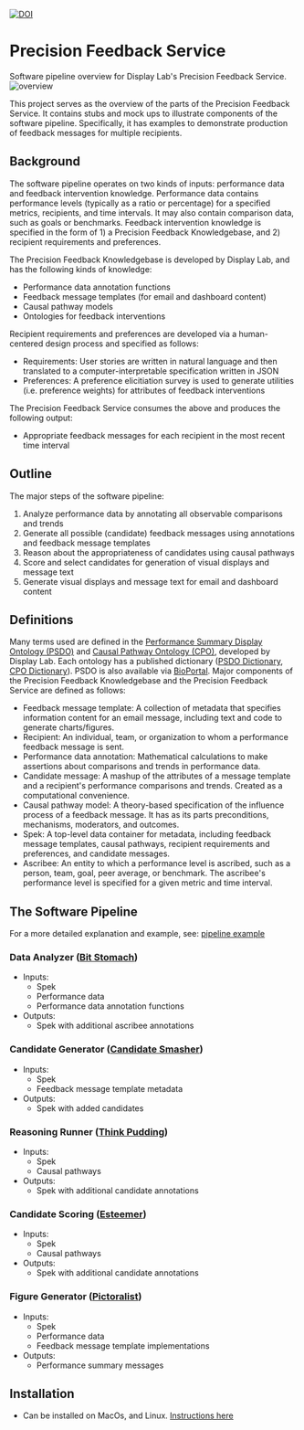 [![DOI](https://zenodo.org/badge/DOI/10.5281/zenodo.1300847.svg)](https://doi.org/10.5281/zenodo.1300847)

# Precision Feedback Service
Software pipeline overview for Display Lab's Precision Feedback Service.
![overview](doc/overview.svg)

This project serves as the overview of the parts of the Precision Feedback Service.
It contains stubs and mock ups to illustrate components of the software pipeline.
Specifically, it has examples to demonstrate production of feedback messages for multiple recipients.

## Background
The software pipeline operates on two kinds of inputs: performance data and feedback intervention knowledge.
Performance data contains performance levels (typically as a ratio or percentage) for a specified metrics, recipients, and time intervals. It may also contain comparison data, such as goals or benchmarks.
Feedback intervention knowledge is specified in the form of 1) a Precision Feedback Knowledgebase, and 2) recipient requirements and preferences.

The Precision Feedback Knowledgebase is developed by Display Lab, and has the following kinds of knowledge:
- Performance data annotation functions
- Feedback message templates (for email and dashboard content)
- Causal pathway models
- Ontologies for feedback interventions

Recipient requirements and preferences are developed via a human-centered design process and specified as follows:
- Requirements: User stories are written in natural language and then translated to a computer-interpretable specification written in JSON
- Preferences: A preference elicitiation survey is used to generate utilities (i.e. preference weights) for attributes of feedback interventions

The Precision Feedback Service consumes the above and produces the following output:
- Appropriate feedback messages for each recipient in the most recent time interval

## Outline
The major steps of the software pipeline:
1. Analyze performance data by annotating all observable comparisons and trends  
1. Generate all possible (candidate) feedback messages using annotations and feedback message templates
1. Reason about the appropriateness of candidates using causal pathways
1. Score and select candidates for generation of visual displays and message text
1. Generate visual displays and message text for email and dashboard content

## Definitions
Many terms used are defined in the [Performance Summary Display Ontology (PSDO)](https://github.com/Display-Lab/psdo) and [Causal Pathway Ontology (CPO)](https://github.com/Display-Lab/cpo), developed by Display Lab. Each ontology has a published dictionary ([PSDO Dictionary](https://github.com/Display-Lab/psdo/blob/master/DICTIONARY.md), [CPO Dictionary](https://github.com/Display-Lab/cpo/blob/master/DICTIONARY.md)). PSDO is also available via [BioPortal](https://bioportal.bioontology.org/ontologies/PSDO).
Major components of the Precision Feedback Knowledgebase and the Precision Feedback Service are defined as follows:
- Feedback message template: A collection of metadata that specifies information content for an email message, including text and code to generate charts/figures.
- Recipient: An individual, team, or organization to whom a performance feedback message is sent. 
- Performance data annotation: Mathematical calculations to make assertions about comparisons and trends in performance data.
- Candidate message: A mashup of the attributes of a message template and a recipient's performance comparisons and trends. Created as a computational convenience.
- Causal pathway model: A theory-based specification of the influence process of a feedback message. It has as its parts preconditions, mechanisms, moderators, and outcomes.
- Spek: A top-level data container for metadata, including feedback message templates, causal pathways, recipient requirements and preferences, and candidate messages.
- Ascribee: An entity to which a performance level is ascribed, such as a person, team, goal, peer average, or benchmark. The ascribee's performance level is specified for a given metric and time interval.

## The Software Pipeline

For a more detailed explanation and example, see: [pipeline example](pipeline_example.md)

### Data Analyzer ([Bit Stomach](https://github.com/Display-Lab/bit-stomach))
- Inputs:
    - Spek
    - Performance data
    - Performance data annotation functions
- Outputs:
    - Spek with additional ascribee annotations

### Candidate Generator ([Candidate Smasher](https://github.com/Display-Lab/candidate-smasher))
- Inputs:
    - Spek
    - Feedback message template metadata
- Outputs:
    - Spek with added candidates

### Reasoning Runner ([Think Pudding](https://github.com/Display-Lab/think-pudding))
- Inputs:
    - Spek
    - Causal pathways
- Outputs:
    - Spek with additional candidate annotations

### Candidate Scoring ([Esteemer](https://github.com/Display-Lab/esteemer))
- Inputs:
    - Spek
    - Causal pathways
- Outputs:
    - Spek with additional candidate annotations

### Figure Generator ([Pictoralist](https://github.com/Display-Lab/pictoralist))
- Inputs:
    - Spek
    - Performance data
    - Feedback message template implementations
- Outputs:
    - Performance summary messages

## Installation
- Can be installed on MacOs, and Linux. [Instructions here](installation.md)
